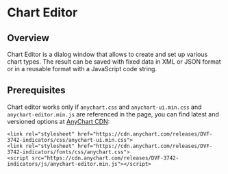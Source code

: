 # Chart Editor

## Overview

Chart Editor is a dialog window that allows to create and set up various chart types. The result can be saved with fixed data in XML or JSON format or in a reusable format with a JavaScript code string.

## Prerequisites

Chart editor works only if `anychart.css` and `anychart-ui.min.css` and `anychart-editor.min.js` are referenced in the page, you can find latest and versioned options at [AnyChart CDN](https://cdn.anychart.com/):

```
<link rel="stylesheet" href="https://cdn.anychart.com/releases/DVF-3742-indicators/css/anychart-ui.min.css">
<link rel="stylesheet" href="https://cdn.anychart.com/releases/DVF-3742-indicators/fonts/css/anychart.css">
<script src="https://cdn.anychart.com/releases/DVF-3742-indicators/js/anychart-editor.min.js"></script>
```